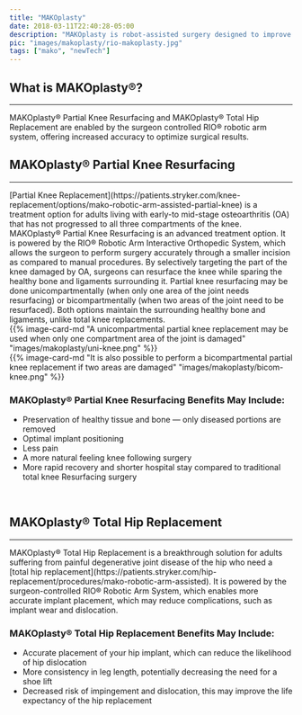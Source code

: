 ```yaml
---
title: "MAKOplasty"
date: 2018-03-11T22:40:28-05:00
description: "MAKOplasty is robot-assisted surgery designed to improve outcomes for patients requiring knee replacement. This technique is used to treat osteoarthritis."
pic: "images/makoplasty/rio-makoplasty.jpg"
tags: ["mako", "newTech"]
---
```


## What is MAKOplasty&reg;?
<hr>
MAKOplasty&reg; Partial Knee Resurfacing and MAKOplasty&reg; Total Hip Replacement are 
enabled by the surgeon controlled RIO® robotic arm system, offering increased accuracy to 
optimize surgical results.

<br>

## MAKOplasty&reg; Partial Knee Resurfacing
<hr>
[Partial Knee Replacement](https://patients.stryker.com/knee-replacement/options/mako-robotic-arm-assisted-partial-knee) is a treatment option for adults living with early-to mid-stage 
osteoarthritis (OA) that has not progressed to all three compartments of the knee. 
MAKOplasty&reg; Partial Knee Resurfacing is an advanced treatment option. It is powered 
by the RIO® Robotic Arm Interactive Orthopedic System, which allows the surgeon to 
perform surgery accurately through a smaller incision as compared to manual procedures. 
By selectively targeting the part of the knee damaged by OA, surgeons can resurface the 
knee while sparing the healthy bone and ligaments surrounding it. Partial knee resurfacing may be done unicompartmentally (when only one area of the joint needs resurfacing) or bicompartmentally (when two areas of the joint need to be resurfaced). Both options maintain the surrounding healthy bone and ligaments, unlike total knee replacements.

<br>
 <div class="row">
    <div class="col-sm-6">
      {{% image-card-md "A unicompartmental partial knee replacement may be used when only one compartment area of the joint is damaged" "images/makoplasty/uni-knee.png" %}}
    </div>
    <div class="col-sm-6">
      {{% image-card-md "It is also possible to perform a bicompartmental partial knee replacement if two areas are damaged" "images/makoplasty/bicom-knee.png" %}}
    </div>
  </div>

### MAKOplasty&reg; Partial Knee Resurfacing Benefits May Include:
* Preservation of healthy tissue and bone — only diseased portions are removed
* Optimal implant positioning
* Less pain
* A more natural feeling knee following surgery
* More rapid recovery and shorter hospital stay compared to traditional total knee Resurfacing surgery

<br>

## MAKOplasty&reg; Total Hip Replacement
<hr>
MAKOplasty&reg; Total Hip Replacement is a breakthrough solution for adults suffering 
from painful degenerative joint disease of the hip who need a [total hip replacement](https://patients.stryker.com/hip-replacement/procedures/mako-robotic-arm-assisted). It 
is powered by the surgeon-controlled RIO® Robotic Arm System, which enables more accurate 
implant placement, which may reduce complications, such as implant wear and dislocation.

### MAKOplasty® Total Hip Replacement Benefits May Include:
* Accurate placement of your hip implant, which can reduce the likelihood of hip dislocation
* More consistency in leg length, potentially decreasing the need for a shoe lift
* Decreased risk of impingement and dislocation, this may improve the life expectancy of the hip replacement
